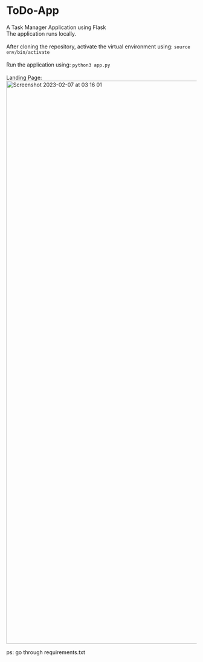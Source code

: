 # ToDo-App
A Task Manager Application using Flask
<br>The application runs locally. </br>
<br>After cloning the repository, activate the virtual environment using: 
```source env/bin/activate```</br>
<br>Run the application using: ```python3 app.py```</br>
<br>Landing Page: 
</br><img width="1490" alt="Screenshot 2023-02-07 at 03 16 01" src="https://user-images.githubusercontent.com/90772757/217139570-9b5ada3c-9dff-440b-96e5-f37ec4dc0162.png">

<p>ps: go through requirements.txt</p>
